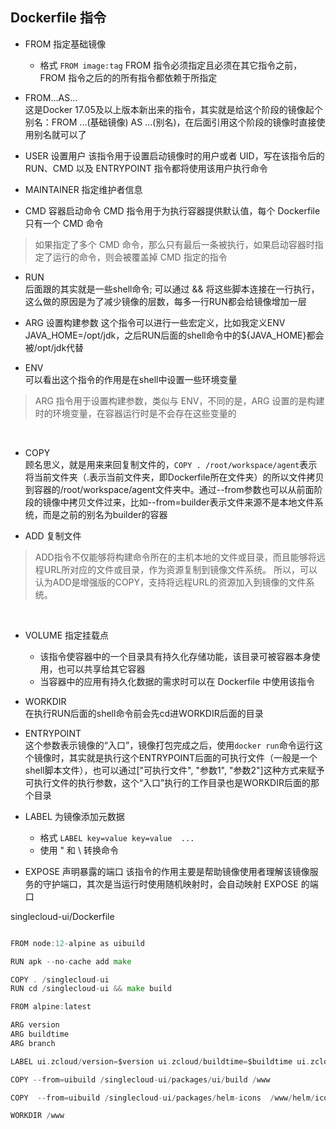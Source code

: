 ## Dockerfile 指令



* FROM	指定基础镜像
  * 格式 `FROM image:tag`
  FROM 指令必须指定且必须在其它指令之前，FROM 指令之后的的所有指令都依赖于所指定

* FROM…AS…	
这是Docker 17.05及以上版本新出来的指令，其实就是给这个阶段的镜像起个别名：FROM ...(基础镜像) AS ...(别名)，在后面引用这个阶段的镜像时直接使用别名就可以了

* USER 设置用户
 该指令用于设置启动镜像时的用户或者 UID，写在该指令后的 RUN、CMD 以及 ENTRYPOINT 指令都将使用该用户执行命令


* MAINTAINER 指定维护者信息

* CMD 容器启动命令
CMD 指令用于为执行容器提供默认值，每个 Dockerfile 只有一个 CMD 命令
> 如果指定了多个 CMD 命令，那么只有最后一条被执行，如果启动容器时指定了运行的命令，则会被覆盖掉 CMD 指定的指令

* RUN	
后面跟的其实就是一些shell命令;
可以通过 && 将这些脚本连接在一行执行，这么做的原因是为了减少镜像的层数，每多一行RUN都会给镜像增加一层

* ARG	设置构建参数
这个指令可以进行一些宏定义，比如我定义ENV JAVA_HOME=/opt/jdk，之后RUN后面的shell命令中的${JAVA_HOME}都会被/opt/jdk代替

* ENV	
 可以看出这个指令的作用是在shell中设置一些环境变量

> ARG 指令用于设置构建参数，类似与 ENV，不同的是，ARG 设置的是构建时的环境变量，在容器运行时是不会存在这些变量的

&emsp;

* COPY	
顾名思义，就是用来来回复制文件的，`COPY . /root/workspace/agent`表示将当前文件夹（.表示当前文件夹，即Dockerfile所在文件夹）的所以文件拷贝到容器的/root/workspace/agent文件夹中。通过--from参数也可以从前面阶段的镜像中拷贝文件过来，比如--from=builder表示文件来源不是本地文件系统，而是之前的别名为builder的容器

* ADD 复制文件 

> ADD指令不仅能够将构建命令所在的主机本地的文件或目录，而且能够将远程URL所对应的文件或目录，作为资源复制到镜像文件系统。
所以，可以认为ADD是增强版的COPY，支持将远程URL的资源加入到镜像的文件系统。

&emsp;

* VOLUME 指定挂载点
  * 该指令使容器中的一个目录具有持久化存储功能，该目录可被容器本身使用，也可以共享给其它容器
  * 当容器中的应用有持久化数据的需求时可以在 Dockerfile 中使用该指令

* WORKDIR	
在执行RUN后面的shell命令前会先cd进WORKDIR后面的目录

* ENTRYPOINT	
这个参数表示镜像的“入口”，镜像打包完成之后，使用`docker run`命令运行这个镜像时，其实就是执行这个ENTRYPOINT后面的可执行文件（一般是一个shell脚本文件），也可以通过["可执行文件", "参数1", "参数2"]这种方式来赋予可执行文件的执行参数，这个“入口”执行的工作目录也是WORKDIR后面的那个目录 

* LABEL 为镜像添加元数据
  * 格式 `LABEL key=value key=value  ...`
  * 使用 " 和 \ 转换命令


* EXPOSE 声明暴露的端口
 该指令的作用主要是帮助镜像使用者理解该镜像服务的守护端口，其次是当运行时使用随机映射时，会自动映射 EXPOSE 的端口


singlecloud-ui/Dockerfile

```go

FROM node:12-alpine as uibuild

RUN apk --no-cache add make

COPY . /singlecloud-ui
RUN cd /singlecloud-ui && make build

FROM alpine:latest

ARG version
ARG buildtime
ARG branch

LABEL ui.zcloud/version=$version ui.zcloud/buildtime=$buildtime ui.zcloud/branch=$branch

COPY --from=uibuild /singlecloud-ui/packages/ui/build /www

COPY  --from=uibuild /singlecloud-ui/packages/helm-icons  /www/helm/icons/

WORKDIR /www

```